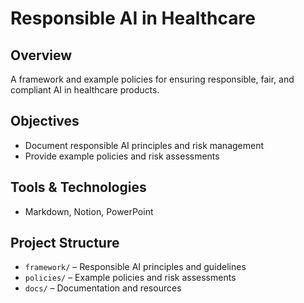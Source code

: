 # Responsible AI in Healthcare

## Overview
A framework and example policies for ensuring responsible, fair, and compliant AI in healthcare products.

## Objectives
- Document responsible AI principles and risk management
- Provide example policies and risk assessments

## Tools & Technologies
- Markdown, Notion, PowerPoint

## Project Structure
- `framework/` – Responsible AI principles and guidelines
- `policies/` – Example policies and risk assessments
- `docs/` – Documentation and resources 